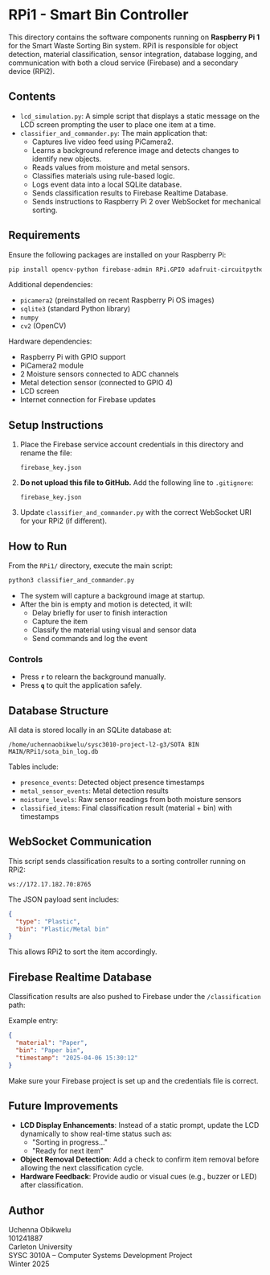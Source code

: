 # RPi1 - Smart Bin Controller

This directory contains the software components running on **Raspberry Pi 1** for the Smart Waste Sorting Bin system. RPi1 is responsible for object detection, material classification, sensor integration, database logging, and communication with both a cloud service (Firebase) and a secondary device (RPi2).


## Contents

- `lcd_simulation.py`: A simple script that displays a static message on the LCD screen prompting the user to place one item at a time.
- `classifier_and_commander.py`: The main application that:
  - Captures live video feed using PiCamera2.
  - Learns a background reference image and detects changes to identify new objects.
  - Reads values from moisture and metal sensors.
  - Classifies materials using rule-based logic.
  - Logs event data into a local SQLite database.
  - Sends classification results to Firebase Realtime Database.
  - Sends instructions to Raspberry Pi 2 over WebSocket for mechanical sorting.


## Requirements

Ensure the following packages are installed on your Raspberry Pi:

```bash
pip install opencv-python firebase-admin RPi.GPIO adafruit-circuitpython-ads1x15 websockets
```

Additional dependencies:
- `picamera2` (preinstalled on recent Raspberry Pi OS images)
- `sqlite3` (standard Python library)
- `numpy`
- `cv2` (OpenCV)

Hardware dependencies:
- Raspberry Pi with GPIO support
- PiCamera2 module
- 2 Moisture sensors connected to ADC channels
- Metal detection sensor (connected to GPIO 4)
- LCD screen
- Internet connection for Firebase updates


## Setup Instructions

1. Place the Firebase service account credentials in this directory and rename the file:
   ```
   firebase_key.json
   ```
2. **Do not upload this file to GitHub.** Add the following line to `.gitignore`:
   ```
   firebase_key.json
   ```

3. Update `classifier_and_commander.py` with the correct WebSocket URI for your RPi2 (if different).


## How to Run

From the `RPi1/` directory, execute the main script:

```bash
python3 classifier_and_commander.py
```

- The system will capture a background image at startup.
- After the bin is empty and motion is detected, it will:
  - Delay briefly for user to finish interaction
  - Capture the item
  - Classify the material using visual and sensor data
  - Send commands and log the event

### Controls

- Press **`r`** to relearn the background manually.
- Press **`q`** to quit the application safely.


## Database Structure

All data is stored locally in an SQLite database at:

```
/home/uchennaobikwelu/sysc3010-project-l2-g3/SOTA BIN MAIN/RPi1/sota_bin_log.db
```

Tables include:
- `presence_events`: Detected object presence timestamps
- `metal_sensor_events`: Metal detection results
- `moisture_levels`: Raw sensor readings from both moisture sensors
- `classified_items`: Final classification result (material + bin) with timestamps


## WebSocket Communication

This script sends classification results to a sorting controller running on RPi2:

```
ws://172.17.182.70:8765
```

The JSON payload sent includes:
```json
{
  "type": "Plastic",
  "bin": "Plastic/Metal bin"
}
```

This allows RPi2 to sort the item accordingly.


## Firebase Realtime Database

Classification results are also pushed to Firebase under the `/classification` path:

Example entry:
```json
{
  "material": "Paper",
  "bin": "Paper bin",
  "timestamp": "2025-04-06 15:30:12"
}
```

Make sure your Firebase project is set up and the credentials file is correct.


## Future Improvements

- **LCD Display Enhancements**: Instead of a static prompt, update the LCD dynamically to show real-time status such as:
  - "Sorting in progress..."
  - "Ready for next item"
- **Object Removal Detection**: Add a check to confirm item removal before allowing the next classification cycle.
- **Hardware Feedback**: Provide audio or visual cues (e.g., buzzer or LED) after classification.


## Author

Uchenna Obikwelu  
101241887  
Carleton University  
SYSC 3010A – Computer Systems Development Project  
Winter 2025

